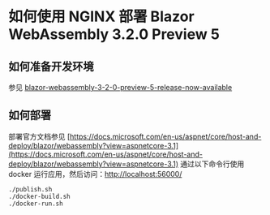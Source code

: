 # 如何使用 NGINX 部署 Blazor WebAssembly 3.2.0 Preview 5

## 如何准备开发环境
参见 [blazor-webassembly-3-2-0-preview-5-release-now-available](https://devblogs.microsoft.com/aspnet/blazor-webassembly-3-2-0-preview-5-release-now-available/)


## 如何部署
部署官方文档参见 [https://docs.microsoft.com/en-us/aspnet/core/host-and-deploy/blazor/webassembly?view=aspnetcore-3.1](https://docs.microsoft.com/en-us/aspnet/core/host-and-deploy/blazor/webassembly?view=aspnetcore-3.1)
通过以下命令行使用 docker 运行应用，然后访问：[http://localhost:56000/](http://localhost:56000/)
```
./publish.sh
./docker-build.sh
./docker-run.sh
```